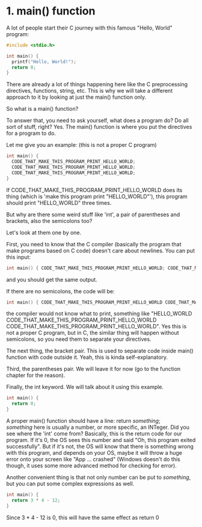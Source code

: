# 1. main() function

A lot of people start their C journey with this famous "Hello, World" program:

```c
#include <stdio.h>

int main() {
  printf("Hello, World!");
  return 0;
}
```

There are already a lot of things happening here like the C preprocessing directives, functions, string, etc. This is why we will take a different approach to it by looking at just the main() function only.

So what is a main() function?

To answer that, you need to ask yourself, what does a program do? Do all sort of stuff, right? Yes. The main() function is where you put the directives for a program to do.

Let me give you an example: (this is not a proper C program)

```c
int main() {
  CODE_THAT_MAKE_THIS_PROGRAM_PRINT_HELLO_WORLD;
  CODE_THAT_MAKE_THIS_PROGRAM_PRINT_HELLO_WORLD;
  CODE_THAT_MAKE_THIS_PROGRAM_PRINT_HELLO_WORLD;
}
```

If CODE_THAT_MAKE_THIS_PROGRAM_PRINT_HELLO_WORLD does its thing (which is 'make this program print "HELLO_WORLD"'), this program should print "HELLO_WORLD" three times.

But why are there some weird stuff like 'int', a pair of parentheses and brackets, also the semicolons too?

Let's look at them one by one.

First, you need to know that the C compiler (basically the program that make programs based on C code) doesn't care about newlines. You can put this input:
```c
int main() { CODE_THAT_MAKE_THIS_PROGRAM_PRINT_HELLO_WORLD; CODE_THAT_MAKE_THIS_PROGRAM_PRINT_HELLO_WORLD; CODE_THAT_MAKE_THIS_PROGRAM_PRINT_HELLO_WORLD; }
```
and you should get the same output.

If there are no semicolons, the code will be:
```c
int main() { CODE_THAT_MAKE_THIS_PROGRAM_PRINT_HELLO_WORLD CODE_THAT_MAKE_THIS_PROGRAM_PRINT_HELLO_WORLD CODE_THAT_MAKE_THIS_PROGRAM_PRINT_HELLO_WORLD }
```
the compiler would not know what to print, something like "HELLO_WORLD CODE_THAT_MAKE_THIS_PROGRAM_PRINT_HELLO_WORLD CODE_THAT_MAKE_THIS_PROGRAM_PRINT_HELLO_WORLD". Yes this is not a proper C program, but in C, the similar thing will happen without semicolons, so you need them to separate your directives.

The next thing, the bracket pair. This is used to separate code inside main() function with code outside it. Yeah, this is kinda self-explanatory.

Third, the parentheses pair. We will leave it for now (go to the function chapter for the reason).

Finally, the int keyword. We will talk about it using this example.

```c
int main() {
  return 0;
}
```

A proper main() function should have a line: return *something*;  
*something* here is usually a number, or more specific, an INTeger. Did you see where the 'int' come from? Basically, this is the return code for our program. If it's 0, the OS sees this number and said "Oh, this program exited successfully". But if it's not, the OS will know that there is something wrong with this program, and depends on your OS, maybe it will throw a huge error onto your screen like "App ... crashed" (Windows doesn't do this though, it uses some more advanced method for checking for error).

Another convenient thing is that not only number can be put to *something*, but you can put some complex expressions as well.

```c
int main() {
  return 3 * 4 - 12;
}
```

Since 3 * 4 - 12 is 0, this will have the same effect as return 0

